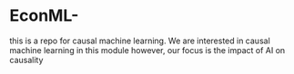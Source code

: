 # EconML-
this is  a repo for causal machine learning.
We are interested in causal machine learning in this module
however, our focus is the impact of AI on causality

